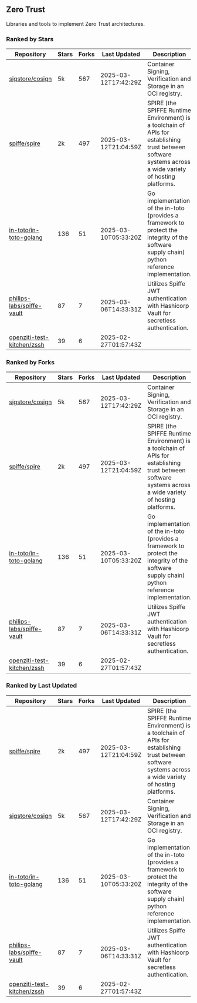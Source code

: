 ## Zero Trust

Libraries and tools to implement Zero Trust architectures.

### Ranked by Stars

| Repository | Stars | Forks | Last Updated | Description | 
|------------|-------|-------|--------------|-------------|
| [sigstore/cosign](https://github.com/sigstore/cosign) | 5k | 567 | 2025-03-12T17:42:29Z |  Container Signing, Verification and Storage in an OCI registry. |
| [spiffe/spire](https://github.com/spiffe/spire) | 2k | 497 | 2025-03-12T21:04:59Z |  SPIRE (the SPIFFE Runtime Environment) is a toolchain of APIs for establishing trust between software systems across a wide variety of hosting platforms. |
| [in-toto/in-toto-golang](https://github.com/in-toto/in-toto-golang) | 136 | 51 | 2025-03-10T05:33:20Z |  Go implementation of the in-toto (provides a framework to protect the integrity of the software supply chain) python reference implementation. |
| [philips-labs/spiffe-vault](https://github.com/philips-labs/spiffe-vault) | 87 | 7 | 2025-03-06T14:33:31Z |  Utilizes Spiffe JWT authentication with Hashicorp Vault for secretless authentication. |
| [openziti-test-kitchen/zssh](https://github.com/openziti-test-kitchen/zssh) | 39 | 6 | 2025-02-27T01:57:43Z |  |

### Ranked by Forks

| Repository | Stars | Forks | Last Updated | Description | 
|------------|-------|-------|--------------|-------------|
| [sigstore/cosign](https://github.com/sigstore/cosign) | 5k | 567 | 2025-03-12T17:42:29Z |  Container Signing, Verification and Storage in an OCI registry. |
| [spiffe/spire](https://github.com/spiffe/spire) | 2k | 497 | 2025-03-12T21:04:59Z |  SPIRE (the SPIFFE Runtime Environment) is a toolchain of APIs for establishing trust between software systems across a wide variety of hosting platforms. |
| [in-toto/in-toto-golang](https://github.com/in-toto/in-toto-golang) | 136 | 51 | 2025-03-10T05:33:20Z |  Go implementation of the in-toto (provides a framework to protect the integrity of the software supply chain) python reference implementation. |
| [philips-labs/spiffe-vault](https://github.com/philips-labs/spiffe-vault) | 87 | 7 | 2025-03-06T14:33:31Z |  Utilizes Spiffe JWT authentication with Hashicorp Vault for secretless authentication. |
| [openziti-test-kitchen/zssh](https://github.com/openziti-test-kitchen/zssh) | 39 | 6 | 2025-02-27T01:57:43Z |  |

### Ranked by Last Updated

| Repository | Stars | Forks | Last Updated | Description | 
|------------|-------|-------|--------------|-------------|
| [spiffe/spire](https://github.com/spiffe/spire) | 2k | 497 | 2025-03-12T21:04:59Z |  SPIRE (the SPIFFE Runtime Environment) is a toolchain of APIs for establishing trust between software systems across a wide variety of hosting platforms. |
| [sigstore/cosign](https://github.com/sigstore/cosign) | 5k | 567 | 2025-03-12T17:42:29Z |  Container Signing, Verification and Storage in an OCI registry. |
| [in-toto/in-toto-golang](https://github.com/in-toto/in-toto-golang) | 136 | 51 | 2025-03-10T05:33:20Z |  Go implementation of the in-toto (provides a framework to protect the integrity of the software supply chain) python reference implementation. |
| [philips-labs/spiffe-vault](https://github.com/philips-labs/spiffe-vault) | 87 | 7 | 2025-03-06T14:33:31Z |  Utilizes Spiffe JWT authentication with Hashicorp Vault for secretless authentication. |
| [openziti-test-kitchen/zssh](https://github.com/openziti-test-kitchen/zssh) | 39 | 6 | 2025-02-27T01:57:43Z |  |

